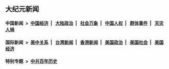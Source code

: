 ## 大纪元新闻

#### 中国新闻 &nbsp;>&nbsp; [中国经济](indexes/ncid283/README.md?08260445) &nbsp;| &nbsp; [大陆政治](indexes/ncid277/README.md?08260445) &nbsp;| &nbsp; [社会万象](indexes/ncid282/README.md?08260445) &nbsp;| &nbsp; [中国人权](indexes/ncid278/README.md?08260445) &nbsp;| &nbsp; [群体事件](indexes/ncid279/README.md?08260445) &nbsp;| &nbsp; [天灾人祸](indexes/ncid280/README.md?08260445)

#### 国际新闻 &nbsp;>&nbsp; [美中关系](indexes/nf1412576/README.md?08260445) &nbsp;| &nbsp; [台湾新闻](indexes/ncid1349361/README.md?08260445) &nbsp;| &nbsp; [香港新闻](indexes/ncid1349362/README.md?08260445) &nbsp;| &nbsp; [美国政治](indexes/ncid1078159/README.md?08260445) &nbsp;| &nbsp; [美国社会](indexes/ncid1078160/README.md?08260445) &nbsp;| &nbsp; [美国经济](indexes/ncid1078158/README.md?08260445)

#### 特别专题 &nbsp;>&nbsp; [中共百年历史](https://github.com/easy2view/epoch-special/blob/master/README.md?08260445)  
